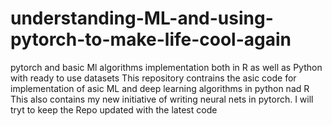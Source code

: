 # understanding-ML-and-using-pytorch-to-make-life-cool-again
pytorch and basic Ml algorithms implementation both in R as well as Python with ready to use datasets
This repository contrains the asic code for implementation of asic ML and deep learning algorithms in python nad R
This also contains my new initiative of writing neural nets in pytorch.
I will tryt to keep the Repo updated with the latest code
